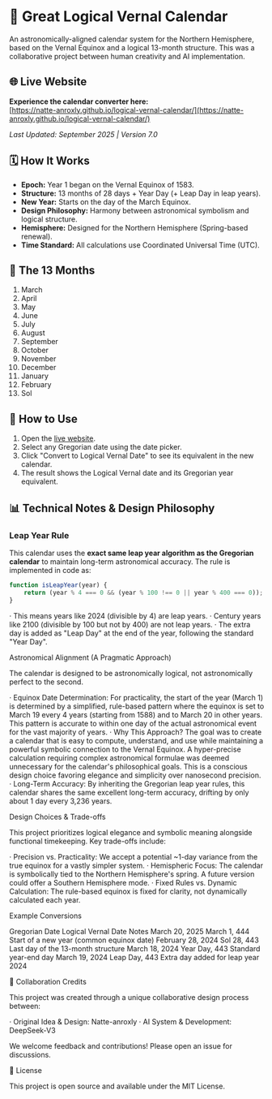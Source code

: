 # 🌟 Great Logical Vernal Calendar

An astronomically-aligned calendar system for the Northern Hemisphere, based on the Vernal Equinox and a logical 13-month structure. This was a collaborative project between human creativity and AI implementation.

## 🌐 Live Website
**Experience the calendar converter here:**  
[https://natte-anroxly.github.io/logical-vernal-calendar/](https://natte-anroxly.github.io/logical-vernal-calendar/)

*Last Updated: September 2025 | Version 7.0*

## 🗓️ How It Works
- **Epoch:** Year 1 began on the Vernal Equinox of 1583.
- **Structure:** 13 months of 28 days + Year Day (+ Leap Day in leap years).
- **New Year:** Starts on the day of the March Equinox.
- **Design Philosophy:** Harmony between astronomical symbolism and logical structure.
- **Hemisphere:** Designed for the Northern Hemisphere (Spring-based renewal).
- **Time Standard:** All calculations use Coordinated Universal Time (UTC).

## 📜 The 13 Months
1.  March
2.  April
3.  May
4.  June
5.  July
6.  August
7.  September
8.  October
9.  November
10. December
11. January
12. February
13. Sol

## 🚀 How to Use
1.  Open the [live website](https://natte-anroxly.github.io/logical-vernal-calendar/).
2.  Select any Gregorian date using the date picker.
3.  Click "Convert to Logical Vernal Date" to see its equivalent in the new calendar.
4.  The result shows the Logical Vernal date and its Gregorian year equivalent.

## 📊 Technical Notes & Design Philosophy

### Leap Year Rule
This calendar uses the **exact same leap year algorithm as the Gregorian calendar** to maintain long-term astronomical accuracy. The rule is implemented in code as:

```javascript
function isLeapYear(year) {
    return (year % 4 === 0 && (year % 100 !== 0 || year % 400 === 0));
}
```

· This means years like 2024 (divisible by 4) are leap years.
· Century years like 2100 (divisible by 100 but not by 400) are not leap years.
· The extra day is added as "Leap Day" at the end of the year, following the standard "Year Day".

Astronomical Alignment (A Pragmatic Approach)

The calendar is designed to be astronomically logical, not astronomically perfect to the second.

· Equinox Date Determination: For practicality, the start of the year (March 1) is determined by a simplified, rule-based pattern where the equinox is set to March 19 every 4 years (starting from 1588) and to March 20 in other years. This pattern is accurate to within one day of the actual astronomical event for the vast majority of years.
· Why This Approach? The goal was to create a calendar that is easy to compute, understand, and use while maintaining a powerful symbolic connection to the Vernal Equinox. A hyper-precise calculation requiring complex astronomical formulae was deemed unnecessary for the calendar's philosophical goals. This is a conscious design choice favoring elegance and simplicity over nanosecond precision.
· Long-Term Accuracy: By inheriting the Gregorian leap year rules, this calendar shares the same excellent long-term accuracy, drifting by only about 1 day every 3,236 years.

Design Choices & Trade-offs

This project prioritizes logical elegance and symbolic meaning alongside functional timekeeping. Key trade-offs include:

· Precision vs. Practicality: We accept a potential ~1-day variance from the true equinox for a vastly simpler system.
· Hemispheric Focus: The calendar is symbolically tied to the Northern Hemisphere's spring. A future version could offer a Southern Hemisphere mode.
· Fixed Rules vs. Dynamic Calculation: The rule-based equinox is fixed for clarity, not dynamically calculated each year.

Example Conversions

Gregorian Date Logical Vernal Date Notes
March 20, 2025 March 1, 444 Start of a new year (common equinox date)
February 28, 2024 Sol 28, 443 Last day of the 13-month structure
March 18, 2024 Year Day, 443 Standard year-end day
March 19, 2024 Leap Day, 443 Extra day added for leap year 2024

🤝 Collaboration Credits

This project was created through a unique collaborative design process between:

· Original Idea & Design: Natte-anroxly
· AI System & Development: DeepSeek-V3

We welcome feedback and contributions! Please open an issue for discussions.

📄 License

This project is open source and available under the MIT License.

